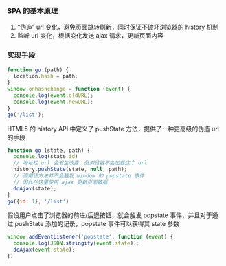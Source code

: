 ### SPA 的基本原理
1. “伪造” url 变化，避免页面跳转刷新，同时保证不破坏浏览器的 history 机制
2. 监听 url 变化，根据变化发送 ajax 请求，更新页面内容

### 实现手段

```js
function go (path) {
  location.hash = path;
}
window.onhashchange = function (event) {
  console.log(event.oldURL);
  console.log(event.newURL);
}
go('/list');
```

HTML5 的 history API 中定义了 pushState 方法，提供了一种更高级的伪造 url 的手段

```js
function go (state, path) {
  console.log(state.id)
  // 地址栏 url 会发生改变，但浏览器不会加载这个 url
  history.pushState(state, null, path);
  // 调用该方法并不会触发 window 的 popstate 事件
  // 因此在这里使用 ajax 更新页面数据
  doAjax(state);
}
go({id: 1}, '/list')
```

假设用户点击了浏览器的前进/后退按钮，就会触发 popstate 事件，并且对于通过 pushState 添加的记录，popstate 事件可以获得其 state 参数

```js
window.addEventListener('popstate', function (event) {
  console.log(JSON.stringify(event.state));
  doAjax(event.state);
})
```


